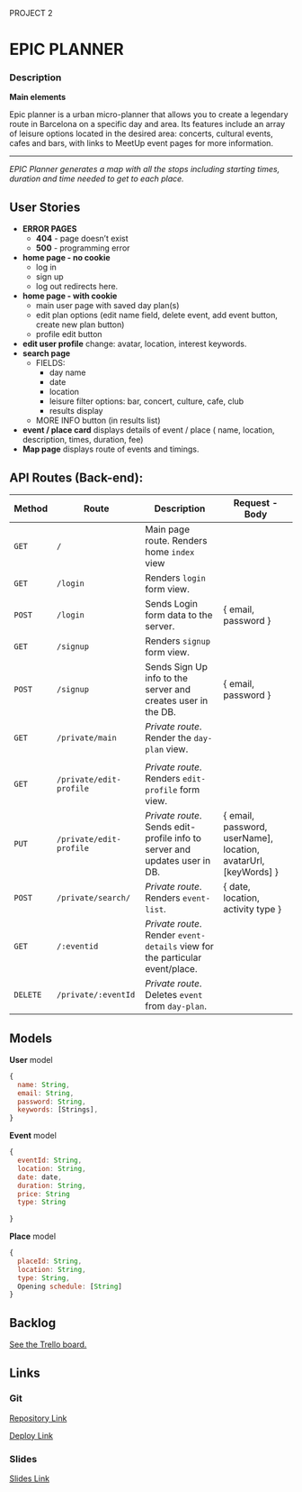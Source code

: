 PROJECT 2

# EPIC PLANNER

### Description

**Main elements**

Epic planner is a urban micro-planner that allows you to create a legendary route in Barcelona on a specific day and area.  Its features include an array of leisure options located in the desired area: concerts, cultural events, cafes and bars, with links to MeetUp event pages for more information.   

----

*EPIC Planner generates a map with all the stops including starting times, duration and time needed to get to each place.* 



## User Stories

- **ERROR PAGES**
  - **404** - page doesn’t exist 
  - **500** - programming error
- **home page - no cookie**
  - log in
  - sign up
  - log out redirects here.
- **home page - with cookie**
  - main user page with saved day plan(s)
  - edit plan options (edit name field, delete event, add event button, create new plan button)
  - profile edit button
- **edit user profile** change: avatar, location, interest keywords.
- **search page**
  - FIELDS:
    - day name
    - date 
    - location
    - leisure filter options: bar, concert, culture, cafe, club
    - results display
  - MORE INFO button (in results list)
- **event / place card**  displays details of event / place ( name, location, description, times, duration, fee)
- **Map page**  displays route of events and timings. 

## 

## API Routes (Back-end):

| **Method** | **Route**               | **Description**                                              | Request  - Body                                              |
| ---------- | ----------------------- | ------------------------------------------------------------ | ------------------------------------------------------------ |
| `GET`      | `/`                     | Main page route.  Renders home `index` view                  |                                                              |
| `GET`      | `/login`                | Renders `login` form view.                                   |                                                              |
| `POST`     | `/login`                | Sends Login form data to the server.                         | { email, password }                                          |
| `GET`      | `/signup`               | Renders `signup` form view.                                  |                                                              |
| `POST`     | `/signup`               | Sends Sign Up info to the server and creates user in the DB. | {  email, password  }                                        |
| `GET`      | `/private/main`         | *Private route*. Render the `day-plan` view.                 |                                                              |
|            |                         |                                                              |                                                              |
| `GET`      | `/private/edit-profile` | *Private route*. Renders `edit-profile` form view.           |                                                              |
| `PUT`      | `/private/edit-profile` | *Private route*. Sends edit-profile info to server and updates user in DB. | { email, password, userName], location, avatarUrl, [keyWords] } |
| `POST`     | `/private/search/`      | *Private route*. Renders `event-list`.                       | { date, location, activity type }                            |
| `GET`      | `/:eventid`             | *Private route*. Render `event-details` view for the particular event/place. |                                                              |
| `DELETE`   | `/private/:eventId`     | *Private route*. Deletes `event` from `day-plan`.            |                                                              |

## 

## Models

**User** model

```js
{
  name: String,
  email: String,
  password: String,
  keywords: [Strings],
}
```

**Event** model

```js
{
  eventId: String,
  location: String,
  date: date,
  duration: String,
  price: String
  type: String
  
}
```

**Place** model

```js
{
  placeId: String,
  location: String,
  type: String,
  Opening schedule: [String]
}
```



## Backlog

[See the Trello board.](https://trello.com/b/pawm0XYn)



## Links

### Git

[Repository Link]()

[Deploy Link]()



### Slides

[Slides Link]()
